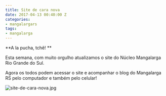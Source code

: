 ```yaml
---
title: Site de cara nova
date: 2017-04-13 00:40:00 Z
categories:
- mangalargars
tags:
- mangalarga
---
```


**A la pucha, tchê! **

Esta semana, com muito orgulho atualizamos o site do Núcleo Mangalarga Rio Grande do Sul.

Agora os todos podem acessar o site e acompanhar o blog do Mangalarga RS pelo computador e também pelo celular!

![site-de-cara-nova.jpg](/uploads/site-de-cara-nova.jpg)
